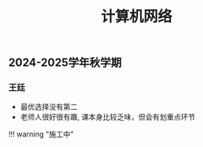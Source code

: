 ﻿---
title: 计算机网络
description: "课程代码: SE2214"
---



## 2024-2025学年秋学期

### 王廷

- 最优选择没有第二
- 老师人很好很有趣, 课本身比较乏味，但会有划重点环节

!!! warning "施工中"
